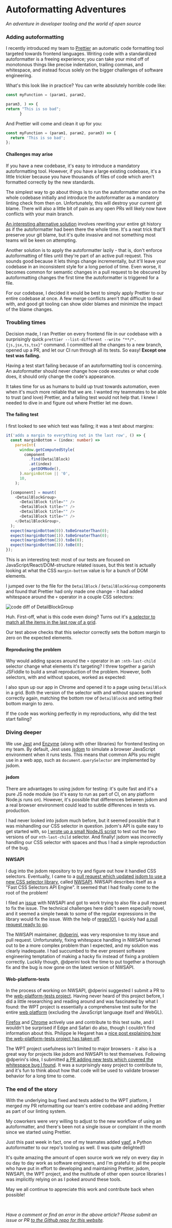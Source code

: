 # Autoformatting Adventures

*An adventure in developer tooling and the world of open source*

### Adding autoformatting

I recently introduced my team to [Prettier][0]
an automatic code formatting tool targeted towards frontend languages.
Writing code with a standardized autoformatter is a freeing experience;
you can take your mind off of monotonous things like precise indentation, trailing commas, and whitespace,
and instead focus solely on the bigger challenges of software engineering.

What's this look like in practice? You can write absolutely horrible code like:

```js
const myFunction = (param1, param2,

param3, ) => { 
return "This is so bad";
      }
```

And Prettier will come and clean it up for you:

```js
const myFunction = (param1, param2, param3) => {
  return 'This is so bad';
};
```

#### Challenges may arise 

If you have a new codebase, it's easy to introduce a mandatory autoformatting tool.
However, if you have a large existing codebase, it's a little trickier because you have
thousands of files of code which aren't formatted correctly by the new standards.

The simplest way to go about things is to run the autoformatter once on the whole codebase initially
and introduce the autoformatter as a mandatory linting check from then on.
Unfortunately, this will destroy your current git blame.
There will also a little bit of pain as any open PRs will likely now have conflicts with your main branch.

[An interesting alternative solution][change-history]
involves rewriting your entire git history as if the autoformatter had been there the whole time.
It's a neat trick that'll preserve your git blame,
but it's quite invasive and not something most teams will be keen on attempting.

Another solution is to apply the autoformatter lazily -
that is, don't enforce autoformatting of files until they're part of an active pull request.
This sounds good because it lets things change incrementally, but it'll 
leave your codebase in an inconsistent style for a long period of time.
Even worse, it becomes common for semantic changes in a pull request
to be obscured by autoformatting changes the first time the autoformatter is triggered for a file.

For our codebase, I decided it would be best to simply apply Prettier to our entire codebase at once.
A few merge conflicts aren't that difficult to deal with, 
and good git tooling can show older blames and minimize the impact of the blame changes.


### Troubling times

Decision made, I ran Prettier on every frontend file in our codebase
with a surprisingly quick  `prettier --list-different --write "**/*.{js,jsx,ts,tsx}"` command.
I committed all the changes to a new branch, opened up a PR, and let our CI run through all its tests.
So easy! **Except one test was failing.**

Having a test start failing because of an autoformatting tool is concerning.
An autoformatter should never change how code executes or what code does, it should only change the code's appearance.

It takes time for us as humans to build up trust towards automation, even when it's much more reliable that we are.
I wanted my teammates to be able to trust (and love) Prettier, and a failing test would not help that.
I knew I needed to dive in and figure out where Prettier let me down. 

#### The failing test

I first looked to see which test was failing; it was a test about margins:

```ts
it('adds a margin to everything not in the last row', () => {
  const marginBottom = (index: number) =>
    parseInt(
      window.getComputedStyle(
        component
          .find(DetailBlock)
          .at(index)
          .getDOMNode(),
      ).marginBottom || '0',
      10,
    );

  [component] = mount(
    <DetailBlockGroup>
      <DetailBlock title="" />
      <DetailBlock title="" />
      <DetailBlock title="" />
      <DetailBlock title="" />
    </DetailBlockGroup>,
  );
  expect(marginBottom(0)).toBeGreaterThan(0);
  expect(marginBottom(1)).toBeGreaterThan(0);
  expect(marginBottom(2)).toBe(0);
  expect(marginBottom(3)).toBe(0);
});
```

This is an interesting test: most of our tests are focused on JavaScript/React/DOM-structure related issues,
but this test is actually looking at what the CSS `margin-bottom` value is for a bunch of DOM elements.

I jumped over to the file for the `DetailBlock` / `DetailBlockGroup` components
and found that Prettier had only made one change - it had added whitespace around the `+` operator in a couple CSS selectors:

![code diff of DetailBlockGroup][code-diff]

Huh. First-off, what is this code even doing? Turns out it's
[a selector to match all the items in the last row of a grid][grid-selector].

Our test above checks that this selector correctly sets the bottom margin to zero on the expected elements.

#### Reproducing the problem

Why would adding spaces around the `+` operator in an `:nth-last-child` selector change what elements it's targeting?
I threw together a garish JSFiddle to build a small reproduction of the problem.
However, both selectors, with and without spaces, worked as expected:

<script async src="//jsfiddle.net/jkillian/53gf0x2u/embed/css/dark/"></script>
<script async src="//jsfiddle.net/jkillian/53gf0x2u/embed/result/dark/"></script>

I also spun up our app in Chrome and opened it to a page using `DetailBlock` in a grid.
Both the version of the selector with and without spaces worked correctly again,
matching the bottom row of `DetailBlock`s and setting their bottom margin to zero.

If the code was working perfectly in my reproductions, why did the test start failing?


### Diving deeper

We use [Jest](https://jestjs.io/) and [Enzyme](http://airbnb.io/enzyme/) (along with other libraries) for frontend testing on my team.
By default, Jest uses [jsdom](https://github.com/jsdom/jsdom) to simulate a browser JavaScript environment when it runs tests.
This means that common APIs you might use in a web app, such as `document.querySelector` are implemented by jsdom.

#### jsdom
There are advantages to using jsdom for testing: it's quite fast and it's a pure JS node module (so it's easy to run as part of CI, on any platform Node.js runs on).
However, it's possible that differences between jsdom and a real browser environment could lead to subtle differences in tests vs. production.

I had never looked into jsdom much before, but it seemed possible that it was mishandling our CSS selector in question.
jsdom's API is quite easy to get started with, so [I wrote up a small NodeJS script][runkit] to test out the two versions of our `nth-last-child` selector.
And finally! jsdom was incorrectly handling our CSS selector with spaces and thus I had a simple reproduction of the bug.

#### NWSAPI

I dug into the jsdom repository to try and figure out how it handled CSS selectors.
Eventually, I came to a [pull request which updated jsdom to use a new CSS selector library][jsdom-pr], called [NWSAPI][nwsapi].
NWSAPI describes itself as a "Fast CSS Selectors API Engine". It seemed that I had finally come to the root of the problem!

I filed an [issue](nwsapi-issue) with NWSAPI and got to work trying to also file a pull request to fix the issue.
The technical challenges here didn't seem especially novel, and it seemed a simple tweak to some of the regular expressions in the library would fix the issue.
With the help of [regex101](https://regex101.com/), I quickly had [a pull request ready to go][nwsapi-pr].

The NWSAPI maintainer, [@dperini](https://github.com/dperini), was very responsive to my issue and pull request.
Unfortunately, fixing whitespace handling in NWSAPI turned out to be a more complex problem than I expected,
and my solution was clearly inadequate.
I had succumbed to the ever present software engineering temptation of making a hacky fix instead of fixing a problem correctly.
Luckily though, @dperini took the time to put together a thorough fix and the bug is now gone on the latest version of NWSAPI.

#### Web-platform-tests

In the process of working on NWSAPI, @dperini suggested I submit a PR to the [web-platform-tests project][wpt].
Having never heard of this project before, I did a little researching and reading around and was fascinated by what I found:
the WPT project is essentially a comprehensive test suite for the entire [web platform](https://platform.html5.org/)
(excluding the JavaScript language itself and WebGL).

[Firefox][firefox-wpt] and [Chrome][chrome-wpt] actively use and contribute to this test suite,
and I wouldn't be surprised if Edge and Safari do also, though I couldn't find information about this.
Philippe le Hegaret has a [nice post explaining how the web-platform-tests project has taken off][wpt-growth].

The WPT project usefulness isn't limited to major browsers - it also is a great way for projects like jsdom and NWSAPI to test themselves.
Following @dperini's idea, I submitted [a PR adding new tests which covered the whitespace bug I found][wpt-pr].
It was a surprisingly easy project to contribute to,
and it's fun to think about how that code will be used to validate browser behavior for a long time to come.

### The end of the story

With the underlying bug fixed and tests added to the WPT platform,
I merged my PR reformatting our team's entire codebase and adding Prettier as part of our linting system.

My coworkers were very willing to adjust to the new workflow of using an autoformatter,
and there's been not a single issue or complaint in the month since we started using Prettier.

Just this past week in fact, one of my teamates added [yapf][yapf], a Python autoformatter to our repo's tooling as well.
(I was quite delighted!)

It's quite amazing the amount of open source work we rely on every day in ou day to day work as software engineers,
and I'm grateful to all the people who have put in effort to developing and maintaining Prettier, jsdom, NWSAPI, the WPT project,
and the multitude of other open source libraries I was implicitly relying on as I poked around these tools.

May we all continue to appreciate this work and contribute back when possible!

<br/>

*Have a comment or find an error in the above article?
Please submit an issue or PR [to the Github repo for this website][article-source].*

[0]: https://prettier.io/
[change-history]: https://medium.com/millennial-falcon-technology/reformatting-your-code-base-using-prettier-or-eslint-without-destroying-git-history-35052f3d853e 
[grid-selector]: https://keithclark.co.uk/articles/targeting-first-and-last-rows-in-css-grid-layouts/#last-row-of-a-balanced-or-unbalanced-grid
[code-diff]: /articles/prettier/detail-block-diff.png
[runkit]: https://runkit.com/jkillian/jsdom-bug#
[jsdom-pr]: https://github.com/jsdom/jsdom/pull/2229
[nwsapi]: https://github.com/dperini/nwsapi
[nwsapi-issue]: https://github.com/dperini/nwsapi/issues/20
[nwsapi-pr]: https://github.com/dperini/nwsapi/pull/21
[nwsapi-fix]: https://github.com/dperini/nwsapi/commit/9dfcc2ab4c383d860c67cfb19effe584f8a8c553
[gofmt]: https://golang.org/cmd/gofmt/
[rustfmt]: https://github.com/rust-lang/rfcs/pull/2436
[lsp]: https://microsoft.github.io/language-server-protocol/
[lsp-usage]: https://langserver.org/
[wpt]: https://github.com/web-platform-tests/wpt
[wpt-pr]: https://github.com/web-platform-tests/wpt/pull/12561
[web-platform]: https://platform.html5.org/.
[chrome-wpt]: https://chromium.googlesource.com/chromium/src/+/master/docs/testing/web_platform_tests.md
[firefox-wpt]: https://github.com/web-platform-tests/wpt/pulls?q=is%3Apr+author%3Amoz-wptsync-bot+is%3Aclosed
[wpt-growth]: https://www.w3.org/blog/2017/05/the-web-platform-tests-project/
[yapf]: https://github.com/google/yapf
[article-source]: https://github.com/JKillian/jasonkillian.com/tree/master/app/assets/articles/autoformatting-adventures/article.md
